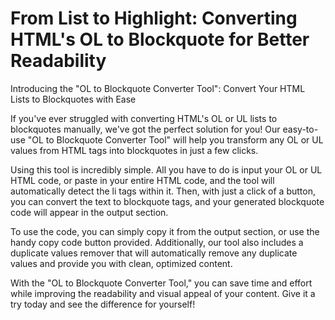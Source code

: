 <h1>From List to Highlight: Converting HTML's OL to Blockquote for Better Readability</h1>

<p>Introducing the "OL to Blockquote Converter Tool": Convert Your HTML Lists to Blockquotes with Ease

If you've ever struggled with converting HTML's OL or UL lists to blockquotes manually, we've got the perfect solution for you! Our easy-to-use "OL to Blockquote Converter Tool" will help you transform any OL or UL values from HTML tags into blockquotes in just a few clicks.

Using this tool is incredibly simple. All you have to do is input your OL or UL HTML code, or paste in your entire HTML code, and the tool will automatically detect the li tags within it. Then, with just a click of a button, you can convert the text to blockquote tags, and your generated blockquote code will appear in the output section.

To use the code, you can simply copy it from the output section, or use the handy copy code button provided. Additionally, our tool also includes a duplicate values remover that will automatically remove any duplicate values and provide you with clean, optimized content.

With the "OL to Blockquote Converter Tool," you can save time and effort while improving the readability and visual appeal of your content. Give it a try today and see the difference for yourself!</p>